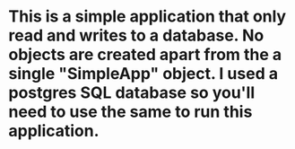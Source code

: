 # This is a simple application that only read and writes to a database. No objects are created apart from the a single "SimpleApp" object. I used a postgres SQL database so you'll need to use the same to run this application. 

